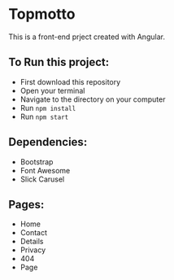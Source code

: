 # Topmotto

This is a front-end prject created with Angular.

## To Run this project:
* First download this repository
* Open your terminal
* Navigate to the directory on your computer
* Run `npm install`
* Run `npm start`

## Dependencies:
* Bootstrap
* Font Awesome
* Slick Carusel

## Pages:
* Home
* Contact
* Details
* Privacy
* 404
* Page
